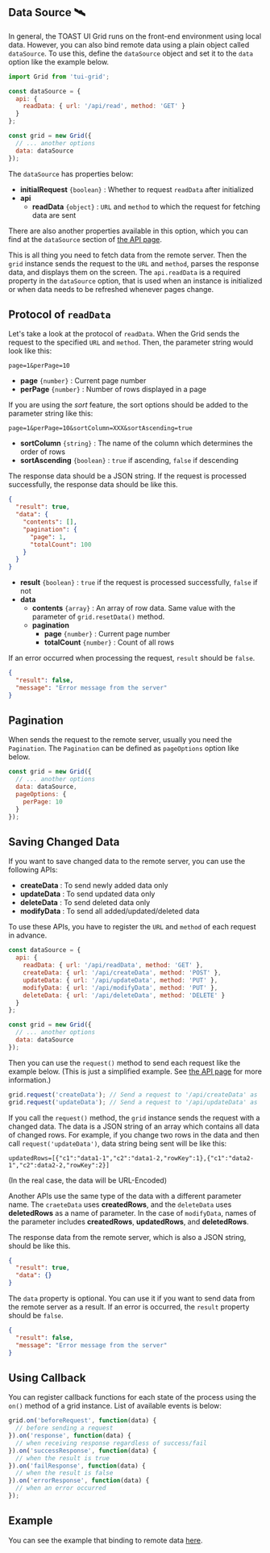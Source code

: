 ## Data Source 🛰

In general, the TOAST UI Grid runs on the front-end environment using local data. However, you can also bind remote data using a plain object called `dataSource`. To use this, define the `dataSource` object and set it to the `data` option like the example below.

```javascript
import Grid from 'tui-grid';

const dataSource = {
  api: {
    readData: { url: '/api/read', method: 'GET' }
  }
};

const grid = new Grid({
  // ... another options
  data: dataSource
});
```

The `dataSource` has properties below:

- **initialRequest** `{boolean}` : Whether to request `readData` after initialized
- **api**
    - **readData** `{object}` : `URL` and `method` to which the request for fetching data are sent

There are also another properties available in this option, which you can find at the `dataSource` section of [the API page](http://nhn.github.io/tui.grid/latest/).

This is all thing you need to fetch data from the remote server. Then the `grid` instance sends the request to the `URL` and `method`, parses the response data, and displays them on the screen. The `api.readData` is a required property in the `dataSource` option, that is used when an instance is initialized or when data needs to be refreshed whenever pages change.

## Protocol of `readData`

Let's take a look at the protocol of `readData`. When the Grid sends the request to the specified `URL` and `method`. Then, the parameter string would look like this:

```
page=1&perPage=10
```
- **page** `{number}` : Current page number
- **perPage** `{number}` : Number of rows displayed in a page

If you are using the *sort* feature, the sort options should be added to the parameter string like this:

```
page=1&perPage=10&sortColumn=XXX&sortAscending=true
```

- **sortColumn** `{string}` : The name of the column which determines the order of rows
- **sortAscending** `{boolean}` : `true` if ascending, `false` if descending

The response data should be a JSON string. If the request is processed successfully, the response data should be like this.

```json
{
  "result": true,
  "data": {
    "contents": [],
    "pagination": {
      "page": 1,
      "totalCount": 100
    }
  }
}
```

- **result** `{boolean}` : `true` if the request is processed successfully, `false` if not
- **data**
    - **contents** `{array}` : An array of row data. Same value with the parameter of `grid.resetData()` method.
    - **pagination**
        - **page** `{number}` : Current page number
        - **totalCount** `{number}` : Count of all rows

If an error occurred when processing the request, `result` should be `false`.

```json
{
  "result": false,
  "message": "Error message from the server"
}
```

## Pagination

When sends the request to the remote server, usually you need the `Pagination`. The `Pagination` can be defined as `pageOptions` option like below.

```javascript
const grid = new Grid({
  // ... another options
  data: dataSource,
  pageOptions: {
    perPage: 10
  }
});
```

## Saving Changed Data

If you want to save changed data to the remote server, you can use the following APIs:

- **createData** : To send newly added data only
- **updateData** : To send updated data only
- **deleteData** : To send deleted data only
- **modifyData** : To send all added/updated/deleted data

To use these APIs, you have to register the `URL` and `method` of each request in advance.

```javascript
const dataSource = {
  api: {
    readData: { url: '/api/readData', method: 'GET' },
    createData: { url: '/api/createData', method: 'POST' },
    updateData: { url: '/api/updateData', method: 'PUT' },
    modifyData: { url: '/api/modifyData', method: 'PUT' },
    deleteData: { url: '/api/deleteData', method: 'DELETE' }
  }
};

const grid = new Grid({
  // ... another options
  data: dataSource
});
```

Then you can use the `request()` method to send each request like the example below.
(This is just a simplified example. See [the API page](http://nhn.github.io/tui.grid/api) for more information.)

```javascript
grid.request('createData'); // Send a request to '/api/createData' as 'GET' method
grid.request('updateData'); // Send a request to '/api/updateData' as 'PUT' method
```

If you call the `request()` method, the `grid` instance sends the request with a changed data. The data is a JSON string of an array which contains all data of changed rows. For example, if you change two rows in the data and then call `request('updateData')`, data string being sent will be like this:
```
updatedRows=[{"c1":"data1-1","c2":"data1-2,"rowKey":1},{"c1":"data2-1","c2":data2-2,"rowKey":2}]
```
(In the real case, the data will be URL-Encoded)

Another APIs use the same type of the data with a different parameter name. The `craeteData` uses **createdRows**, and the `deleteData` uses **deletedRows** as a name of parameter. In the case of `modifyData`, names of the parameter includes **createdRows**, **updatedRows**, and **deletedRows**.

The response data from the remote server, which is also a JSON string, should be like this.

```json
{
  "result": true,
  "data": {}
}
```

The `data` property is optional. You can use it if you want to send data from the remote server as a result. If an error is occurred, the `result` property should be `false`.

```json
{
  "result": false,
  "message": "Error message from the server"
}
```

## Using Callback

You can register callback functions for each state of the process using the `on()` method of a grid instance. List of available events is below:

```javascript
grid.on('beforeRequest', function(data) {
  // before sending a request
}).on('response', function(data) {
  // when receiving response regardless of success/fail
}).on('successResponse', function(data) {
  // when the result is true
}).on('failResponse', function(data) {
  // when the result is false
}).on('errorResponse', function(data) {
  // when an error occurred
});
```

## Example

You can see the example that binding to remote data [here](https://nhn.github.io/tui.grid/latest/tutorial-example10-data-source).
